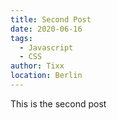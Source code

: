 ```yaml
---
title: Second Post
date: 2020-06-16
tags:
  - Javascript
  - CSS
author: Tixx
location: Berlin
---
```


This is the second post

